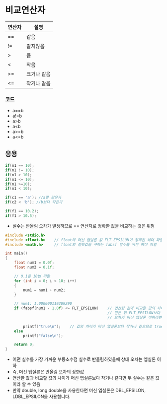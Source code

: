 # 비교연산자

| 연산자 | 설명        |
| ------ | ----------- |
| ==     | 같음        |
| !=     | 같지않음    |
| >      | 큼          |
| <      | 작음        |
| >=     | 크거나 같음 |
| <=     | 작거나 같음 |

### 코드

- a==b
- a!=b
- a>b
- a<b
- a>=b
- a<=b

## 응용

```c
if(n1 == 10);
if(n1 != 10);
if(n1 > 10);
if(n1 <= 10);
if(n1 >=10);
if(n1 < 10);

if(c1 == 'a'); //a랑 같은가
if(c2 < 'b'); //b보다 작은가

if(f1 == 10.2);
if(f1 > 10.5);
```

- 실수는 반올림 오차가 발생하므로 == 연산자로 정확한 값을 비교하는 것은 	위험



```c
#include <stdio.h>
#include <float.h>    // float의 머신 엡실론 값 FLT_EPSILON이 정의된 헤더 파일
#include <math.h>     // float의 절댓값을 구하는 fabsf 함수를 위한 헤더 파일

int main()
{
    float num1 = 0.0f;
    float num2 = 0.1f;

    // 0.1을 10번 더함
    for (int i = 0; i < 10; i++)
    {
        num1 = num1 + num2;
    }

    // num1: 1.000000119209290
    if (fabsf(num1 - 1.0f) <= FLT_EPSILON)    // 연산한 값과 비교할 값의 차이를 구하고 절댓값으로
                                              // 만든 뒤 FLT_EPSILON보다 작거나 같은지 판단
                                              // 오차가 머신 엡실론 이하라면 같은 값으로 봄

        printf("true\n");    // 값의 차이가 머신 엡실론보다 작거나 같으므로 true
    else
        printf("false\n");

    return 0;
}
```

- 어떤 실수를 가장 가까운 부동소수점 실수로 반올림하였을때 상대 오차는 엡실론 이하
-  즉, 머신 엡실론은 반올림 오차의 상한값
-  연산한 값과 비교할 값의 차이가 머신 엡실론보다 작거나 같다면 두 실수는 같은 값이라 할 수 있음
-  만약 double, long double을 사용한다면 머신 엡실론은 DBL_EPSILON, LDBL_EPSILON을 사용합니다.